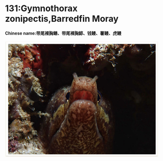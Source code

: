 # 131:Gymnothorax zonipectis,Barredfin Moray

#### Chinese name:带尾裸胸鳝、带尾裸胸鯙、钱鳗、薯鳗、虎鳗

![](../../.gitbook/assets/gymnothorax-zonipectis.jpg)

